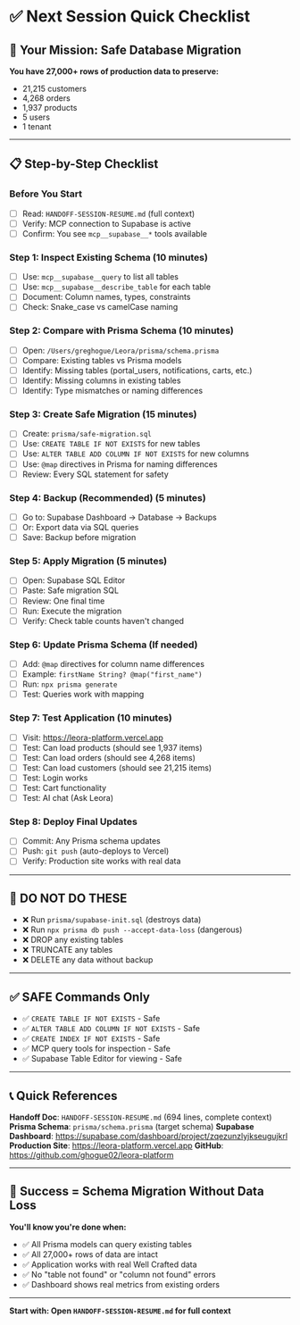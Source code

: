 # ✅ Next Session Quick Checklist

## 🎯 Your Mission: Safe Database Migration

**You have 27,000+ rows of production data to preserve:**
- 21,215 customers
- 4,268 orders
- 1,937 products
- 5 users
- 1 tenant

---

## 📋 Step-by-Step Checklist

### **Before You Start**
- [ ] Read: `HANDOFF-SESSION-RESUME.md` (full context)
- [ ] Verify: MCP connection to Supabase is active
- [ ] Confirm: You see `mcp__supabase__*` tools available

### **Step 1: Inspect Existing Schema** (10 minutes)
- [ ] Use: `mcp__supabase__query` to list all tables
- [ ] Use: `mcp__supabase__describe_table` for each table
- [ ] Document: Column names, types, constraints
- [ ] Check: Snake_case vs camelCase naming

### **Step 2: Compare with Prisma Schema** (10 minutes)
- [ ] Open: `/Users/greghogue/Leora/prisma/schema.prisma`
- [ ] Compare: Existing tables vs Prisma models
- [ ] Identify: Missing tables (portal_users, notifications, carts, etc.)
- [ ] Identify: Missing columns in existing tables
- [ ] Identify: Type mismatches or naming differences

### **Step 3: Create Safe Migration** (15 minutes)
- [ ] Create: `prisma/safe-migration.sql`
- [ ] Use: `CREATE TABLE IF NOT EXISTS` for new tables
- [ ] Use: `ALTER TABLE ADD COLUMN IF NOT EXISTS` for new columns
- [ ] Use: `@map` directives in Prisma for naming differences
- [ ] Review: Every SQL statement for safety

### **Step 4: Backup (Recommended)** (5 minutes)
- [ ] Go to: Supabase Dashboard → Database → Backups
- [ ] Or: Export data via SQL queries
- [ ] Save: Backup before migration

### **Step 5: Apply Migration** (5 minutes)
- [ ] Open: Supabase SQL Editor
- [ ] Paste: Safe migration SQL
- [ ] Review: One final time
- [ ] Run: Execute the migration
- [ ] Verify: Check table counts haven't changed

### **Step 6: Update Prisma Schema** (If needed)
- [ ] Add: `@map` directives for column name differences
- [ ] Example: `firstName String? @map("first_name")`
- [ ] Run: `npx prisma generate`
- [ ] Test: Queries work with mapping

### **Step 7: Test Application** (10 minutes)
- [ ] Visit: https://leora-platform.vercel.app
- [ ] Test: Can load products (should see 1,937 items)
- [ ] Test: Can load orders (should see 4,268 items)
- [ ] Test: Can load customers (should see 21,215 items)
- [ ] Test: Login works
- [ ] Test: Cart functionality
- [ ] Test: AI chat (Ask Leora)

### **Step 8: Deploy Final Updates**
- [ ] Commit: Any Prisma schema updates
- [ ] Push: `git push` (auto-deploys to Vercel)
- [ ] Verify: Production site works with real data

---

## 🚨 DO NOT DO THESE

- ❌ Run `prisma/supabase-init.sql` (destroys data)
- ❌ Run `npx prisma db push --accept-data-loss` (dangerous)
- ❌ DROP any existing tables
- ❌ TRUNCATE any tables
- ❌ DELETE any data without backup

---

## ✅ SAFE Commands Only

- ✅ `CREATE TABLE IF NOT EXISTS` - Safe
- ✅ `ALTER TABLE ADD COLUMN IF NOT EXISTS` - Safe
- ✅ `CREATE INDEX IF NOT EXISTS` - Safe
- ✅ MCP query tools for inspection - Safe
- ✅ Supabase Table Editor for viewing - Safe

---

## 📞 Quick References

**Handoff Doc**: `HANDOFF-SESSION-RESUME.md` (694 lines, complete context)
**Prisma Schema**: `prisma/schema.prisma` (target schema)
**Supabase Dashboard**: https://supabase.com/dashboard/project/zqezunzlyjkseugujkrl
**Production Site**: https://leora-platform.vercel.app
**GitHub**: https://github.com/ghogue02/leora-platform

---

## 🎯 Success = Schema Migration Without Data Loss

**You'll know you're done when:**
- ✅ All Prisma models can query existing tables
- ✅ All 27,000+ rows of data are intact
- ✅ Application works with real Well Crafted data
- ✅ No "table not found" or "column not found" errors
- ✅ Dashboard shows real metrics from existing orders

---

**Start with: Open `HANDOFF-SESSION-RESUME.md` for full context**
